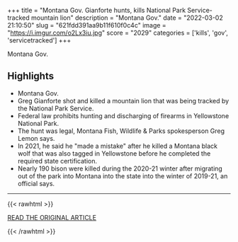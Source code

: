 +++
title = "Montana Gov. Gianforte hunts, kills National Park Service-tracked mountain lion"
description = "Montana Gov."
date = "2022-03-02 21:10:50"
slug = "621fdd391aa9b11f610f0c4c"
image = "https://i.imgur.com/o2Lx3iu.jpg"
score = "2029"
categories = ['kills', 'gov', 'servicetracked']
+++

Montana Gov.

## Highlights

- Montana Gov.
- Greg Gianforte shot and killed a mountain lion that was being tracked by the National Park Service.
- Federal law prohibits hunting and discharging of firearms in Yellowstone National Park.
- The hunt was legal, Montana Fish, Wildlife & Parks spokesperson Greg Lemon says.
- In 2021, he said he "made a mistake" after he killed a Montana black wolf that was also tagged in Yellowstone before he completed the required state certification.
- Nearly 190 bison were killed during the 2020-21 winter after migrating out of the park into Montana into the state into the winter of 2019-21, an official says.

---

{{< rawhtml >}}
  <p class="article-category">
    <a target="_blank" href="https://www.nbcnews.com/news/us-news/montana-gov-gianforte-hunts-kills-national-park-service-tracked-mounta-rcna18184">READ THE ORIGINAL ARTICLE</a>
  </p>
{{< /rawhtml >}}
